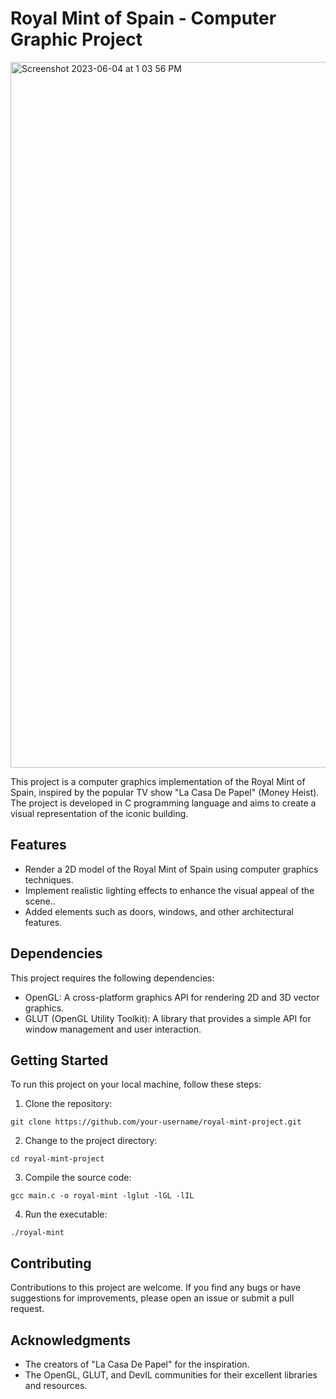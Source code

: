 # Royal Mint of Spain - Computer Graphic Project

<img width="1129" alt="Screenshot 2023-06-04 at 1 03 56 PM" src="https://github.com/azizbohra17/Animated-Screensaver-Computer-Graphics-Project-/assets/47524749/1f3cb882-c342-402a-9470-5802b067e663">


This project is a computer graphics implementation of the Royal Mint of Spain, inspired by the popular TV show "La Casa De Papel" (Money Heist). The project is developed in C programming language and aims to create a visual representation of the iconic building.

## Features

- Render a 2D model of the Royal Mint of Spain using computer graphics techniques.
- Implement realistic lighting effects to enhance the visual appeal of the scene..
- Added elements such as doors, windows, and other architectural features.

## Dependencies

This project requires the following dependencies:

- OpenGL: A cross-platform graphics API for rendering 2D and 3D vector graphics.
- GLUT (OpenGL Utility Toolkit): A library that provides a simple API for window management and user interaction.

## Getting Started

To run this project on your local machine, follow these steps:

1. Clone the repository:

```
git clone https://github.com/your-username/royal-mint-project.git
```

2. Change to the project directory:

```
cd royal-mint-project
```

3. Compile the source code:

```
gcc main.c -o royal-mint -lglut -lGL -lIL
```

4. Run the executable:

```
./royal-mint
```

## Contributing

Contributions to this project are welcome. If you find any bugs or have suggestions for improvements, please open an issue or submit a pull request.


## Acknowledgments

- The creators of "La Casa De Papel" for the inspiration.
- The OpenGL, GLUT, and DevIL communities for their excellent libraries and resources.

